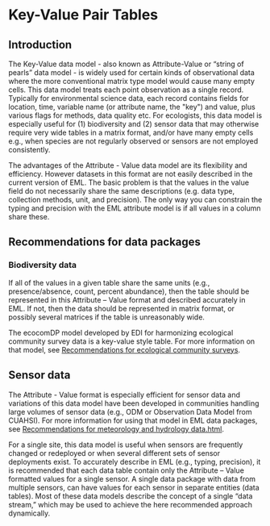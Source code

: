 # Key-Value Pair Tables


## Introduction

The Key-Value data model - also known as Attribute-Value or “string of pearls” data model - is widely used for certain kinds of observational data where the more conventional matrix type model would cause many empty cells. This data model treats each point observation as a single record. Typically for environmental science data, each record contains fields for location, time, variable name (or attribute name, the "key") and value, plus various flags for methods, data quality etc. For ecologists, this data model is especially useful for (1) biodiversity and (2) sensor data that may otherwise require very wide tables in a matrix format, and/or have many empty cells e.g., when species are not regularly observed or sensors are not employed consistently.

The advantages of the Attribute - Value data model are its flexibility and efficiency. However datasets in this format are not easily described in the current version of EML. The basic problem is that the values in the value field do not necessarily share the same descriptions (e.g. data type, collection methods, unit, and precision). The only way you can constrain the typing and precision with the EML attribute model is if all values in a column share these.


## Recommendations for data packages

### Biodiversity data
If all of the values in a given table share the same units (e.g., presence/absence, count, percent abundance), then the table should be represented in this Attribute – Value format and described accurately in EML. If not, then the data should be represented in matrix format, or possibly several matrices if the table is unreasonably wide.

The ecocomDP model developed by EDI for harmonizing ecological community survey data is a key-value style table. For more information on that model, see [Recommendations for ecological community surveys](../scientific_domain/ecological-community-surveys.html).


## Sensor data
The Attribute - Value format is especially efficient for sensor data and variations of this data model have been developed in communities handling large volumes of sensor data (e.g., ODM or Observation Data Model from CUAHSI).  For more information for using that model in EML data packages, see [Recommendations for meteorology and hydrology data.html](../scientific_domain/meteorology-and-hydrology-data.html).

For a single site, this data model is useful when sensors are frequently changed or redeployed or when several different sets of sensor deployments exist. To accurately describe in EML (e.g., typing, precision), it is recommended that each data table contain only the Attribute – Value formatted values for a single sensor. A single data package with data from multiple sensors, can have values for each sensor in separate entities (data tables). Most of these data models describe the concept of a single “data stream,” which may be used to achieve the here recommended approach dynamically.



